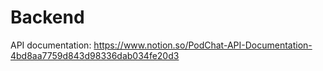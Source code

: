 # Backend
API documentation: https://www.notion.so/PodChat-API-Documentation-4bd8aa7759d843d98336dab034fe20d3
